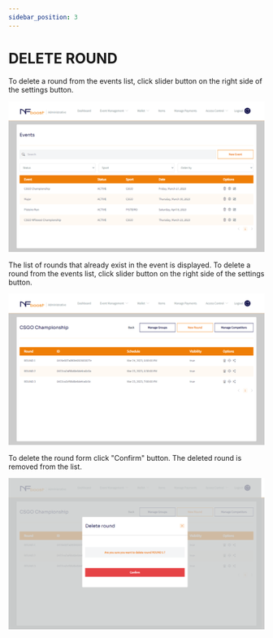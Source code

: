 ```yaml
---
sidebar_position: 3
---
```


# DELETE ROUND

To delete a round from the events list, click slider button on the right side of the settings button.

![1](/img/updatevent.png)

The list of rounds that already exist in the event is displayed. To delete a round from the events list, click slider button on the right side of the settings button.

![1](/img/novoround.png)

To delete the round form click "Confirm" button. The deleted round is removed from the list.

![1](/img/apagaround.png)

